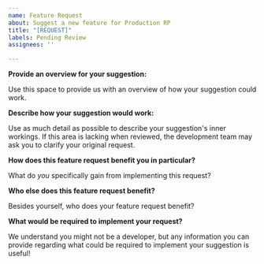 ```yaml
---
name: Feature Request
about: Suggest a new feature for Production RP
title: "[REQUEST]"
labels: Pending Review
assignees: ''

---
```


**Provide an overview for your suggestion:**

Use this space to provide us with an overview of how your suggestion could work.

**Describe how your suggestion would work:**

Use as much detail as possible to describe your suggestion's inner workings. If this area is lacking when reviewed, the development team may ask you to clarify your original request.

**How does this feature request benefit you in particular?**

What do *you* specifically gain from implementing this request?

**Who else does this feature request benefit?**

Besides yourself, who does your feature request benefit?

**What would be required to implement your request?**

We understand you might not be a developer, but any information you can provide regarding what could be required to implement your suggestion is useful!
